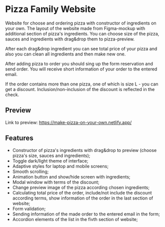 
# Pizza Family Website

Website for choose and ordering pizza with constructor of ingredients on your own. The layout of the website made from Figma-mockup with additional section of pizza's ingredients. You can choose size of the pizza, sauces and ingredients with drag&drop them to pizza-preview. 

After each drag&drop ingredient you can see total price of your pizza and also you can clean all ingredients and then make new one.

After adding pizza to order you should sing up the form reservation and send order. You will receive short information of your order to the entered email.

If the order contains more than one pizza, one of which is size L - you can get a discount. Inclusion/non-inclusion of the discount is reflected in the check.
## Preview

Link to preview: https://make-pizza-on-your-own.netlify.app/


## Features

- Constructor of pizza's ingredients with drag&drop to preview (choose pizza's size, sauces and ingredients);
- Toggle dark/light theme of interface;
- Adaptive styles for laptop and mobile screens;
- Smooth scrolling;
- Animation button and show/hide screen with ingredients;
- Modal window with terms of the discount;
- Change preview image of the pizza according chosen ingredients;
- Calculating total price of the order, include/not include the discount according terms, show information of the order in the last section of website;
- Form validation;
- Sending information of the made order to the entered email in the form;
- Accordion elements of the list in the fivth section of website;


